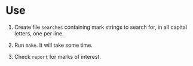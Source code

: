 # Use

1. Create file `searches` containing mark strings to search for, in all capital letters, one per line.

2. Run `make`. It will take some time.

3. Check `report` for marks of interest.
